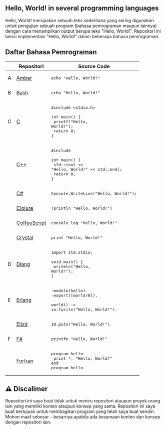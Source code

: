 ## Hello, World! in several programming languages

Hello, World! merupakan sebuah teks sederhana yang sering digunakan untuk pengujian sebuah program (bahasa pemrograman maupun lainnya) dengan cara menampilkan output berupa teks "Hello, World!". Repositori ini berisi implementasi "Hello, World!" dalam beberapa bahasa pemrograman.

## Daftar Bahasa Pemrograman

|     | Repositori                                                                                                           | Source Code                                                                                                                          |
| --- | -------------------------------------------------------------------------------------------------------------------- | ------------------------------------------------------------------------------------------------------------------------------------ |
| A   | [Amber](https://github.com/codewithfahmi/hello-world-in-several-programming-languages/tree/main/amber)               | <pre lang="ember">echo "Hello, World!"</pre>                                                                                         |
| B   | [Bash](https://github.com/codewithfahmi/hello-world-in-several-programming-languages/tree/main/bash)                 | <pre lang="bash">echo "Hello, World!"</pre>                                                                                          |
| C   | [C](https://github.com/codewithfahmi/hello-world-in-several-programming-languages/tree/main/c)                       | <pre lang="c">#include <stdio.h>&#13;&#13;int main() {&#13; printf("Hello, World!");&#13; return 0;&#13;}</pre>                      |
|     | [C++](https://github.com/codewithfahmi/hello-world-in-several-programming-languages/tree/main/c%2B%2B)               | <pre lang="cpp">#include <iostream>&#13;&#13;int main() {&#13; std::cout << "Hello, World!" << std::endl;&#13; return 0;&#13;}</pre> |
|     | [C#](https://github.com/codewithfahmi/hello-world-in-several-programming-languages/tree/main/c%23)                   | <pre lang="csharp">Console.WriteLine("Hello, World!");</pre>                                                                         |
|     | [Clojure](https://github.com/codewithfahmi/hello-world-in-several-programming-languages/tree/main/clojure)           | <pre lang="clojure">(println "Hello, World!")</pre>                                                                                  |
|     | [CoffeeScript](https://github.com/codewithfahmi/hello-world-in-several-programming-languages/tree/main/coffeescript) | <pre lang="coffeescript">console.log "Hello, World!"</pre>                                                                           |
|     | [Crystal](https://github.com/codewithfahmi/hello-world-in-several-programming-languages/tree/main/crystal)           | <pre lang="crystal">print "Hello, World!"</pre>                                                                                      |
| D   | [Dlang](https://github.com/codewithfahmi/hello-world-in-several-programming-languages/tree/main/d)                   | <pre lang="d">import std.stdio;&#13;&#13;void main() {&#13; writeln("Hello, World!");&#13;}                                          |
| E   | [Erlang](https://github.com/codewithfahmi/hello-world-in-several-programming-languages/tree/main/erlang)             | <pre lang="erlang">-module(hello).&#13;-export([world/0]).&#13;&#13;world() -> io:fwrite("Hello, World!").</pre>                     |
|     | [Elixir](https://github.com/codewithfahmi/hello-world-in-several-programming-languages/tree/main/elixir)             | <pre lang="elixir">IO.puts("Hello, World!")</pre>                                                                                    |
| F   | [F#](https://github.com/codewithfahmi/hello-world-in-several-programming-languages/tree/main/fsharp)                 | <pre lang="fsharp">printfn "Hello, World!"</pre>                                                                                     |
|     | [Fortran](https://github.com/codewithfahmi/hello-world-in-several-programming-languages/tree/main/fortran)           | <pre lang="fortran">program hello&#13; print *, "Hello, World!"&#13;end program hello</pre>

## ⚠️ Discalimer

Repositori ini saya buat tidak untuk meniru repositori ataupun proyek orang lain yang memiliki konten ataupun konsep yang sama. Repositori ini saya buat bertujuan untuk membagikan program yang telah saya buat sendiri. Mohon maaf sebesar - besarnya apabila ada kesamaan konten dan konsep dengan repositori lain.
